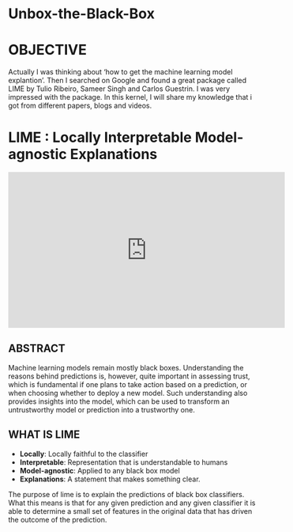 # Unbox-the-Black-Box

# OBJECTIVE

Actually I was thinking about ‘how to get the machine learning model explantion’. Then I searched on Google and found a great package called LIME by Tulio Ribeiro, Sameer Singh and Carlos Guestrin. I was very impressed with the package. In this kernel, I will share my knowledge that i got from different papers, blogs and videos.

# LIME : Locally Interpretable Model-agnostic Explanations


<center><iframe width="560" height="315" src="https://www.youtube.com/embed/hUnRCxnydCc" frameborder="0" allowfullscreen></iframe></center>


## ABSTRACT

Machine learning models remain mostly black boxes. Understanding the reasons behind predictions is, however, quite important in assessing trust, which is fundamental if one plans to take action based on a prediction, or when choosing whether to deploy a new model. Such understanding also provides insights into the model, which can be used to transform an untrustworthy model or prediction into a trustworthy one.

## WHAT IS LIME

* **Locally**: Locally faithful to the classifier
* **Interpretable**: Representation that is understandable to humans
* **Model-agnostic**: Applied to any black box model
* **Explanations**: A statement that makes something clear. 


The purpose of lime is to explain the predictions of black box classifiers. What this means is that for any given prediction and any given classifier it is able to determine a small set of features in the original data that has driven the outcome of the prediction.
